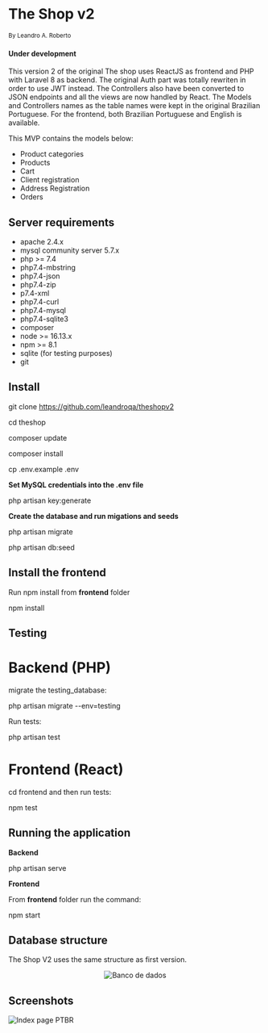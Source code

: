 # The Shop v2

<small>By Leandro A. Roberto</small>

#### Under development

This version 2 of the original The shop uses ReactJS as frontend and PHP with Laravel 8 as backend. The original Auth part was totally rewriten in order to use JWT instead. The Controllers also have been converted to JSON endpoints and all the views are now handled by React.
The Models and Controllers names as the table names were kept in the original Brazilian Portuguese.
For the frontend, both Brazilian Portuguese and English is available.

This MVP contains the models below:

-   Product categories
-   Products
-   Cart
-   Client registration
-   Address Registration
-   Orders

## Server requirements

-   apache 2.4.x
-   mysql community server 5.7.x
-   php >= 7.4
-   php7.4-mbstring
-   php7.4-json
-   php7.4-zip
-   p7.4-xml
-   php7.4-curl
-   php7.4-mysql
-   php7.4-sqlite3
-   composer
-   node >= 16.13.x
-   npm >= 8.1
-   sqlite (for testing purposes)
-   git

## Install

git clone https://github.com/leandroqa/theshopv2

cd theshop

composer update

composer install

cp .env.example .env

**Set MySQL credentials into the .env file**

php artisan key:generate

**Create the database and run migations and seeds**

php artisan migrate

php artisan db:seed

## Install the frontend

Run npm install from **frontend** folder

npm install

## Testing

# Backend (PHP)

migrate the testing_database:

php artisan migrate --env=testing

Run tests:

php artisan test

# Frontend (React)

cd frontend and then run tests:

npm test

## Running the application

**Backend**

php artisan serve

**Frontend**

From **frontend** folder run the command:

npm start

## Database structure

The Shop V2 uses the same structure as first version.

<p align="center">
<img src="https://github.com/leandroqa/theshop/blob/master/docs/EstruturaBancoDados.png" alt="Banco de dados">
</p>

## Screenshots

<img src="https://github.com/leandroqa/theshopv2/blob/main/docs/screenShots/indexPagePTBR.png" alt="Index page PTBR">
